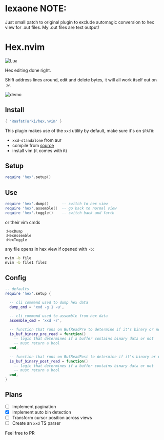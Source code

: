 # lexaone NOTE: 
Just small patch to original plugin to exclude automagic conversion to hex view for .out files.
My .out files are text output!

# Hex.nvim
![Lua](https://img.shields.io/badge/Made%20with%20Lua-blueviolet.svg?style=for-the-badge&logo=lua)

Hex editing done right.

Shift address lines around, edit and delete bytes, it will all work itself out on `:w`.

![demo](https://user-images.githubusercontent.com/16624558/211962886-f5e67052-03d8-41c2-844f-720550c935b4.gif)

## Install
```lua
{ 'RaafatTurki/hex.nvim' }
```
This plugin makes use of the `xxd` utility by default, make sure it's on `$PATH`:
- `xxd-standalone` from aur
- compile from [source](https://github.com/vim/vim/tree/master/src/xxd)
- install vim (it comes with it)


## Setup
```lua
require 'hex'.setup()
```

## Use
```lua
require 'hex'.dump()      -- switch to hex view
require 'hex'.assemble()  -- go back to normal view
require 'hex'.toggle()    -- switch back and forth
```
or their vim cmds
```
:HexDump
:HexAssemble
:HexToggle
```
any file opens in hex view if opened with `-b`:
```bash
nvim -b file
nvim -b file1 file2
```

## Config
```lua
-- defaults
require 'hex'.setup {

  -- cli command used to dump hex data
  dump_cmd = 'xxd -g 1 -u',

  -- cli command used to assemble from hex data
  assemble_cmd = 'xxd -r',
  
  -- function that runs on BufReadPre to determine if it's binary or not
  is_buf_binary_pre_read = function()
    -- logic that determines if a buffer contains binary data or not
    -- must return a bool
  end,

  -- function that runs on BufReadPost to determine if it's binary or not
  is_buf_binary_post_read = function()
    -- logic that determines if a buffer contains binary data or not
    -- must return a bool
  end,
}
```

## Plans
- [ ] Implement pagination
- [x] Implement auto bin detection
- [ ] Transform cursor position across views
- [ ] Create an `xxd` TS parser

Feel free to PR
